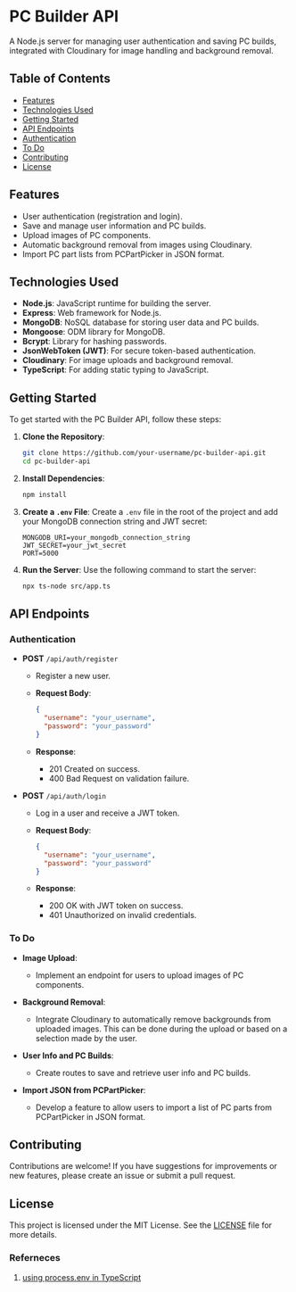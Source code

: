 # PC Builder API

A Node.js server for managing user authentication and saving PC builds, integrated with Cloudinary for image handling and background removal.

## Table of Contents

- [Features](#features)
- [Technologies Used](#technologies-used)
- [Getting Started](#getting-started)
- [API Endpoints](#api-endpoints)
- [Authentication](#authentication)
- [To Do](#to-do)
- [Contributing](#contributing)
- [License](#license)

## Features

- User authentication (registration and login).
- Save and manage user information and PC builds.
- Upload images of PC components.
- Automatic background removal from images using Cloudinary.
- Import PC part lists from PCPartPicker in JSON format.

## Technologies Used

- **Node.js**: JavaScript runtime for building the server.
- **Express**: Web framework for Node.js.
- **MongoDB**: NoSQL database for storing user data and PC builds.
- **Mongoose**: ODM library for MongoDB.
- **Bcrypt**: Library for hashing passwords.
- **JsonWebToken (JWT)**: For secure token-based authentication.
- **Cloudinary**: For image uploads and background removal.
- **TypeScript**: For adding static typing to JavaScript.

## Getting Started

To get started with the PC Builder API, follow these steps:

1. **Clone the Repository**:

   ```bash
   git clone https://github.com/your-username/pc-builder-api.git
   cd pc-builder-api
   ```

2. **Install Dependencies**:

   ```bash
   npm install
   ```

3. **Create a `.env` File**:
   Create a `.env` file in the root of the project and add your MongoDB connection string and JWT secret:

   ```env
   MONGODB_URI=your_mongodb_connection_string
   JWT_SECRET=your_jwt_secret
   PORT=5000
   ```

4. **Run the Server**:
   Use the following command to start the server:

   ```bash
   npx ts-node src/app.ts
   ```

## API Endpoints

### Authentication

- **POST** `/api/auth/register`
  - Register a new user.
  - **Request Body**:

    ```json
    {
      "username": "your_username",
      "password": "your_password"
    }
    ```

  - **Response**:
    - 201 Created on success.
    - 400 Bad Request on validation failure.

- **POST** `/api/auth/login`
  - Log in a user and receive a JWT token.
  - **Request Body**:

    ```json
    {
      "username": "your_username",
      "password": "your_password"
    }
    ```

  - **Response**:
    - 200 OK with JWT token on success.
    - 401 Unauthorized on invalid credentials.

### To Do

- **Image Upload**:
  - Implement an endpoint for users to upload images of PC components.
  
- **Background Removal**:
  - Integrate Cloudinary to automatically remove backgrounds from uploaded images. This can be done during the upload or based on a selection made by the user.

- **User Info and PC Builds**:
  - Create routes to save and retrieve user info and PC builds.
  
- **Import JSON from PCPartPicker**:
  - Develop a feature to allow users to import a list of PC parts from PCPartPicker in JSON format.

## Contributing

Contributions are welcome! If you have suggestions for improvements or new features, please create an issue or submit a pull request.

## License

This project is licensed under the MIT License. See the [LICENSE](LICENSE) file for more details.

### Referneces 

1. [using process.env in TypeScript](https://stackoverflow.com/questions/45194598/using-process-env-in-typescript)